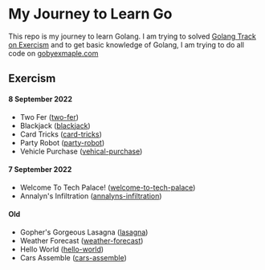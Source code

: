# My Journey to Learn Go

This repo is my journey to learn Golang. I am trying to solved [Golang Track on Exercism](https://exercism.org/tracks/go) and to get basic knowledge of Golang, I am trying to do all code on [gobyexmaple.com](https://gobyexample.com/)

## Exercism

#### 8 September 2022

- Two Fer ([two-fer](https://exercism.org/tracks/go/exercises/two-fer))
- Blackjack ([blackjack](https://exercism.org/tracks/go/exercises/blackjack))
- Card Tricks ([card-tricks](https://exercism.org/tracks/go/exercises/card-tricks))
- Party Robot ([party-robot](https://exercism.org/tracks/go/exercises/party-robot))
- Vehicle Purchase ([vehical-purchase](https://exercism.org/tracks/go/exercises/vehicle-purchase))

#### 7 September 2022
- Welcome To Tech Palace! ([welcome-to-tech-palace](https://exercism.org/tracks/go/exercises/welcome-to-tech-palace))
- Annalyn's Infiltration ([annalyns-infiltration](https://exercism.org/tracks/go/exercises/annalyns-infiltration))

#### Old
- Gopher's Gorgeous Lasagna ([lasagna](https://exercism.org/tracks/go/exercises/lasagna))
- Weather Forecast ([weather-forecast](https://exercism.org/tracks/go/exercises/weather-forecast))
- Hello World ([hello-world](https://exercism.org/tracks/go/exercises/hello-world))
- Cars Assemble ([cars-assemble](https://exercism.org/tracks/go/exercises/cars-assemble))